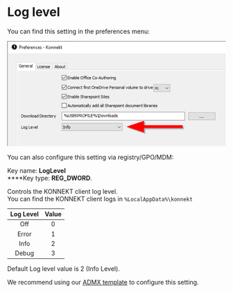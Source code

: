 # Log level

You can find this setting in the preferences menu:

![](<../../.gitbook/assets/image (19).png>)

You can also configure this setting via registry/GPO/MDM:

Key name: **LogLevel**\
****Key type: **REG\_DWORD**.&#x20;

Controls the KONNEKT client log level. \
You can find the KONNEKT client logs in `%LocalAppData%\konnekt`

| Log Level | Value |
| :-------: | :---: |
|    Off    |   0   |
|   Error   |   1   |
|    Info   |   2   |
|   Debug   |   3   |

Default Log level value is 2 (Info Level).

We recommend using our [ADMX template](../management-options/settings-via-gpo.md#admx-file) to configure this setting.
